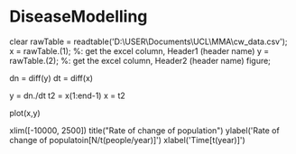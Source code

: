 # DiseaseModelling

clear
rawTable = readtable('D:\USER\Documents\UCL\MMA\cw_data.csv');
x = rawTable.(1); %: get the excel column, Header1 (header name)
y = rawTable.(2); %: get the excel column, Header2 (header name)
figure;

dn = diff(y)
dt = diff(x)

y = dn./dt 
t2 = x(1:end-1)
x = t2


plot(x,y)

xlim([-10000, 2500])
title("Rate of change of population")
ylabel('Rate of change of populatoin[N/t(people/year)]')
xlabel('Time[t(year)]')
